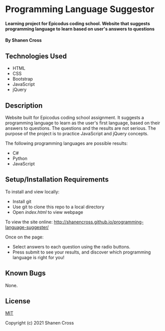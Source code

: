 # Programming Language Suggestor

#### Learning project for Epicodus coding school. Website that suggests programming language to learn based on user's answers to questions

#### By Shanen Cross

## Technologies Used

* HTML
* CSS
* Bootstrap
* JavaScript
* jQuery

## Description

Website built for Epicodus coding school assignment. It suggests a programming language to learn as the user's first language, based on their answers to questions. The questions and the results are not serious. The purpose of the project is to practice JavaScript and jQuery concepts.

The following programming languages are possible results:
* C#
* Python
* JavaScript

## Setup/Installation Requirements

To install and view locally:

* Install git
* Use git to clone this repo to a local directory
* Open _index.html_ to view webpage

To view the site online: http://shanencross.github.io/programming-language-suggester/

Once on the page:
* Select answers to each question using the radio buttons.
* Press submit to see your results, and discover which programming language is right for you!

## Known Bugs

None.

## License

[MIT](https://choosealicense.com/licenses/mit/)

Copyright (c) 2021 Shanen Cross